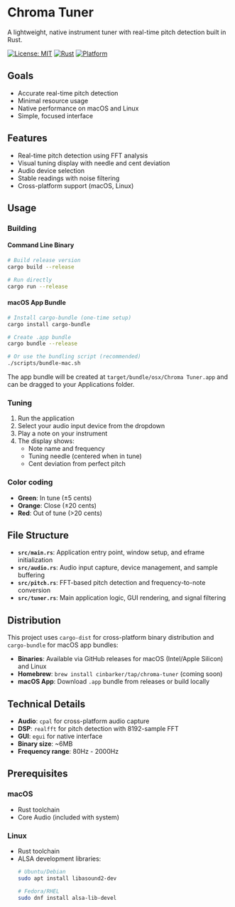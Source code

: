 # Chroma Tuner

A lightweight, native instrument tuner with real-time pitch detection built in Rust.

[![License: MIT](https://img.shields.io/badge/License-MIT-yellow.svg)](https://opensource.org/licenses/MIT)
[![Rust](https://img.shields.io/badge/rust-1.70+-orange.svg)](https://www.rust-lang.org)
[![Platform](https://img.shields.io/badge/platform-macOS%20%7C%20Linux-lightgrey.svg)]()

## Goals

- Accurate real-time pitch detection
- Minimal resource usage
- Native performance on macOS and Linux
- Simple, focused interface

## Features

- Real-time pitch detection using FFT analysis
- Visual tuning display with needle and cent deviation
- Audio device selection
- Stable readings with noise filtering
- Cross-platform support (macOS, Linux)

## Usage

### Building

#### Command Line Binary
```bash
# Build release version
cargo build --release

# Run directly
cargo run --release
```

#### macOS App Bundle
```bash
# Install cargo-bundle (one-time setup)
cargo install cargo-bundle

# Create .app bundle
cargo bundle --release

# Or use the bundling script (recommended)
./scripts/bundle-mac.sh
```

The app bundle will be created at `target/bundle/osx/Chroma Tuner.app` and can be dragged to your Applications folder.

### Tuning
1. Run the application
2. Select your audio input device from the dropdown
3. Play a note on your instrument
4. The display shows:
   - Note name and frequency
   - Tuning needle (centered when in tune)
   - Cent deviation from perfect pitch

### Color coding
- **Green**: In tune (±5 cents)
- **Orange**: Close (±20 cents)  
- **Red**: Out of tune (>20 cents)

## File Structure

- **`src/main.rs`**: Application entry point, window setup, and eframe initialization
- **`src/audio.rs`**: Audio input capture, device management, and sample buffering
- **`src/pitch.rs`**: FFT-based pitch detection and frequency-to-note conversion
- **`src/tuner.rs`**: Main application logic, GUI rendering, and signal filtering

## Distribution

This project uses `cargo-dist` for cross-platform binary distribution and `cargo-bundle` for macOS app bundles:

- **Binaries**: Available via GitHub releases for macOS (Intel/Apple Silicon) and Linux
- **Homebrew**: `brew install cinbarker/tap/chroma-tuner` (coming soon)
- **macOS App**: Download `.app` bundle from releases or build locally

## Technical Details

- **Audio**: `cpal` for cross-platform audio capture
- **DSP**: `realfft` for pitch detection with 8192-sample FFT
- **GUI**: `egui` for native interface
- **Binary size**: ~6MB
- **Frequency range**: 80Hz - 2000Hz

## Prerequisites

### macOS
- Rust toolchain
- Core Audio (included with system)

### Linux
- Rust toolchain
- ALSA development libraries:
  ```bash
  # Ubuntu/Debian
  sudo apt install libasound2-dev
  
  # Fedora/RHEL
  sudo dnf install alsa-lib-devel
  ```
